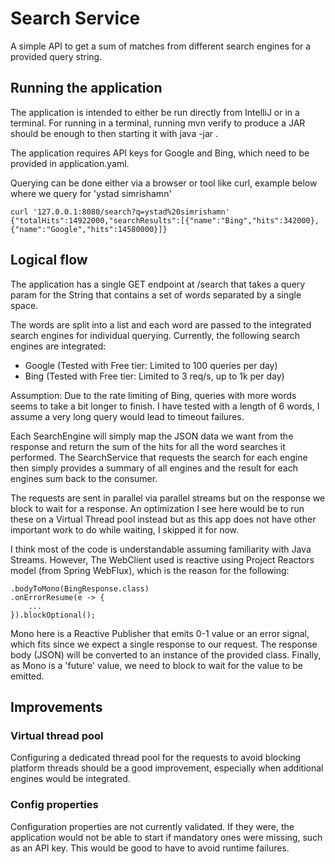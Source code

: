 # Search Service

A simple API to get a sum of matches from different search engines for a provided query string.

## Running the application

The application is intended to either be run directly from IntelliJ or in a terminal. 
For running in a terminal, running mvn verify to produce a JAR should be enough to then 
starting it with java -jar <jar>. 

The application requires API keys for Google and Bing, which need to be provided in application.yaml.

Querying can be done either via a browser or tool like curl, example below where we query for 'ystad simrishamn'

    curl '127.0.0.1:8080/search?q=ystad%20simrishamn'
    {"totalHits":14922000,"searchResults":[{"name":"Bing","hits":342000},{"name":"Google","hits":14580000}]}

## Logical flow

The application has a single GET endpoint at /search that takes a query
param for the String that contains a set of words separated by a single space.

The words are split into a list and each word are passed to the integrated
search engines for individual querying. Currently, the following search engines are integrated:
 - Google (Tested with Free tier: Limited to 100 queries per day)
 - Bing (Tested with Free tier: Limited to 3 req/s, up to 1k per day)

Assumption: Due to the rate limiting of Bing, queries with more words seems to take a bit longer to finish.
I have tested with a length of 6 words, I assume a very long query would lead to timeout failures.

Each SearchEngine will simply map the JSON data we want from the response and return the sum of the hits
for all the word searches it performed. The SearchService that requests the search for each engine then
simply provides a summary of all engines and the result for each engines sum back to the consumer.

The requests are sent in parallel via parallel streams but on the response we block to wait for a response.
An optimization I see here would be to run these on a Virtual Thread pool instead but as this app does not
have other important work to do while waiting, I skipped it for now.

I think most of the code is understandable assuming familiarity with Java Streams. However, The WebClient used
is reactive using Project Reactors model (from Spring WebFlux), which is the reason for the following:

    .bodyToMono(BingResponse.class)
    .onErrorResume(e -> {
        ...
    }).blockOptional();

Mono here is a Reactive Publisher that emits 0-1 value or an error signal, which fits since we expect a single 
response to our request. The response body (JSON) will be converted to an instance of the provided class.
Finally, as Mono is a 'future' value, we need to block to wait for the value to be emitted. 

## Improvements

### Virtual thread pool
Configuring a dedicated thread pool for the requests to avoid blocking platform threads should be
a good improvement, especially when additional engines would be integrated.

### Config properties
Configuration properties are not currently validated. If they were, the application
would not be able to start if mandatory ones were missing, such as an API key. 
This would be good to have to avoid runtime failures.